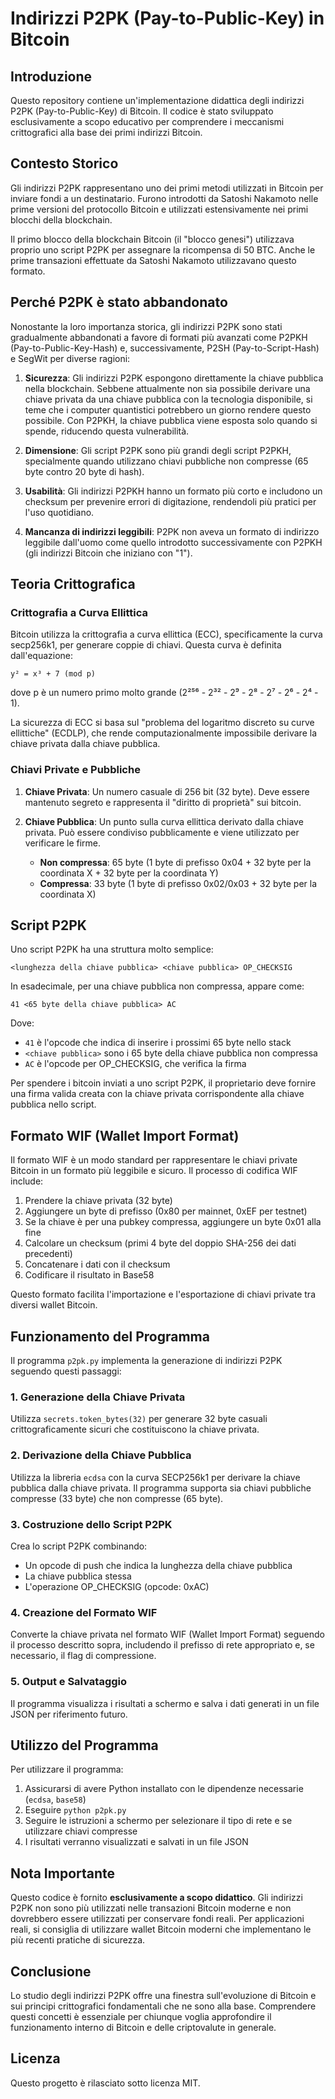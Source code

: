 # Indirizzi P2PK (Pay-to-Public-Key) in Bitcoin

## Introduzione

Questo repository contiene un'implementazione didattica degli indirizzi P2PK (Pay-to-Public-Key) di Bitcoin. Il codice è stato sviluppato esclusivamente a scopo educativo per comprendere i meccanismi crittografici alla base dei primi indirizzi Bitcoin.

## Contesto Storico

Gli indirizzi P2PK rappresentano uno dei primi metodi utilizzati in Bitcoin per inviare fondi a un destinatario. Furono introdotti da Satoshi Nakamoto nelle prime versioni del protocollo Bitcoin e utilizzati estensivamente nei primi blocchi della blockchain.

Il primo blocco della blockchain Bitcoin (il "blocco genesi") utilizzava proprio uno script P2PK per assegnare la ricompensa di 50 BTC. Anche le prime transazioni effettuate da Satoshi Nakamoto utilizzavano questo formato.

## Perché P2PK è stato abbandonato

Nonostante la loro importanza storica, gli indirizzi P2PK sono stati gradualmente abbandonati a favore di formati più avanzati come P2PKH (Pay-to-Public-Key-Hash) e, successivamente, P2SH (Pay-to-Script-Hash) e SegWit per diverse ragioni:

1. **Sicurezza**: Gli indirizzi P2PK espongono direttamente la chiave pubblica nella blockchain. Sebbene attualmente non sia possibile derivare una chiave privata da una chiave pubblica con la tecnologia disponibile, si teme che i computer quantistici potrebbero un giorno rendere questo possibile. Con P2PKH, la chiave pubblica viene esposta solo quando si spende, riducendo questa vulnerabilità.

2. **Dimensione**: Gli script P2PK sono più grandi degli script P2PKH, specialmente quando utilizzano chiavi pubbliche non compresse (65 byte contro 20 byte di hash).

3. **Usabilità**: Gli indirizzi P2PKH hanno un formato più corto e includono un checksum per prevenire errori di digitazione, rendendoli più pratici per l'uso quotidiano.

4. **Mancanza di indirizzi leggibili**: P2PK non aveva un formato di indirizzo leggibile dall'uomo come quello introdotto successivamente con P2PKH (gli indirizzi Bitcoin che iniziano con "1").

## Teoria Crittografica

### Crittografia a Curva Ellittica

Bitcoin utilizza la crittografia a curva ellittica (ECC), specificamente la curva secp256k1, per generare coppie di chiavi. Questa curva è definita dall'equazione:

```
y² = x³ + 7 (mod p)
```

dove p è un numero primo molto grande (2²⁵⁶ - 2³² - 2⁹ - 2⁸ - 2⁷ - 2⁶ - 2⁴ - 1).

La sicurezza di ECC si basa sul "problema del logaritmo discreto su curve ellittiche" (ECDLP), che rende computazionalmente impossibile derivare la chiave privata dalla chiave pubblica.

### Chiavi Private e Pubbliche

1. **Chiave Privata**: Un numero casuale di 256 bit (32 byte). Deve essere mantenuto segreto e rappresenta il "diritto di proprietà" sui bitcoin.

2. **Chiave Pubblica**: Un punto sulla curva ellittica derivato dalla chiave privata. Può essere condiviso pubblicamente e viene utilizzato per verificare le firme.
   - **Non compressa**: 65 byte (1 byte di prefisso 0x04 + 32 byte per la coordinata X + 32 byte per la coordinata Y)
   - **Compressa**: 33 byte (1 byte di prefisso 0x02/0x03 + 32 byte per la coordinata X)

## Script P2PK

Uno script P2PK ha una struttura molto semplice:

```
<lunghezza della chiave pubblica> <chiave pubblica> OP_CHECKSIG
```

In esadecimale, per una chiave pubblica non compressa, appare come:

```
41 <65 byte della chiave pubblica> AC
```

Dove:
- `41` è l'opcode che indica di inserire i prossimi 65 byte nello stack
- `<chiave pubblica>` sono i 65 byte della chiave pubblica non compressa
- `AC` è l'opcode per OP_CHECKSIG, che verifica la firma

Per spendere i bitcoin inviati a uno script P2PK, il proprietario deve fornire una firma valida creata con la chiave privata corrispondente alla chiave pubblica nello script.

## Formato WIF (Wallet Import Format)

Il formato WIF è un modo standard per rappresentare le chiavi private Bitcoin in un formato più leggibile e sicuro. Il processo di codifica WIF include:

1. Prendere la chiave privata (32 byte)
2. Aggiungere un byte di prefisso (0x80 per mainnet, 0xEF per testnet)
3. Se la chiave è per una pubkey compressa, aggiungere un byte 0x01 alla fine
4. Calcolare un checksum (primi 4 byte del doppio SHA-256 dei dati precedenti)
5. Concatenare i dati con il checksum
6. Codificare il risultato in Base58

Questo formato facilita l'importazione e l'esportazione di chiavi private tra diversi wallet Bitcoin.

## Funzionamento del Programma

Il programma `p2pk.py` implementa la generazione di indirizzi P2PK seguendo questi passaggi:

### 1. Generazione della Chiave Privata

Utilizza `secrets.token_bytes(32)` per generare 32 byte casuali crittograficamente sicuri che costituiscono la chiave privata.

### 2. Derivazione della Chiave Pubblica

Utilizza la libreria `ecdsa` con la curva SECP256k1 per derivare la chiave pubblica dalla chiave privata. Il programma supporta sia chiavi pubbliche compresse (33 byte) che non compresse (65 byte).

### 3. Costruzione dello Script P2PK

Crea lo script P2PK combinando:
- Un opcode di push che indica la lunghezza della chiave pubblica
- La chiave pubblica stessa
- L'operazione OP_CHECKSIG (opcode: 0xAC)

### 4. Creazione del Formato WIF

Converte la chiave privata nel formato WIF (Wallet Import Format) seguendo il processo descritto sopra, includendo il prefisso di rete appropriato e, se necessario, il flag di compressione.

### 5. Output e Salvataggio

Il programma visualizza i risultati a schermo e salva i dati generati in un file JSON per riferimento futuro.

## Utilizzo del Programma

Per utilizzare il programma:

1. Assicurarsi di avere Python installato con le dipendenze necessarie (`ecdsa`, `base58`)
2. Eseguire `python p2pk.py`
3. Seguire le istruzioni a schermo per selezionare il tipo di rete e se utilizzare chiavi compresse
4. I risultati verranno visualizzati e salvati in un file JSON

## Nota Importante

Questo codice è fornito **esclusivamente a scopo didattico**. Gli indirizzi P2PK non sono più utilizzati nelle transazioni Bitcoin moderne e non dovrebbero essere utilizzati per conservare fondi reali. Per applicazioni reali, si consiglia di utilizzare wallet Bitcoin moderni che implementano le più recenti pratiche di sicurezza.

## Conclusione

Lo studio degli indirizzi P2PK offre una finestra sull'evoluzione di Bitcoin e sui principi crittografici fondamentali che ne sono alla base. Comprendere questi concetti è essenziale per chiunque voglia approfondire il funzionamento interno di Bitcoin e delle criptovalute in generale.

## Licenza

Questo progetto è rilasciato sotto licenza MIT.